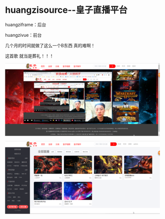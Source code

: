 # huangzisource--皇子直播平台

huangziframe：后台

huangzivue：前台

几个月的时间就做了这么一个B东西   真的难啊！

这首歌   就当是葬礼！！！

![皇子直播-首页](https://github.com/XGLLHZ/huangzisource/blob/master/huangzivue/static/%E9%A6%96%E9%A1%B5.png)

![皇子直播-全部直播页](https://github.com/XGLLHZ/huangzisource/blob/master/huangzivue/static/%E5%85%A8%E9%83%A8.png)
